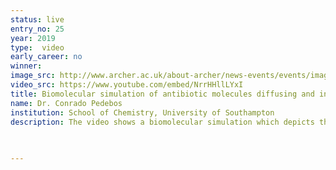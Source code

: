```yaml
---
status: live
entry_no: 25
year: 2019
type:  video
early_career: no 
winner:
image_src: http://www.archer.ac.uk/about-archer/news-events/events/image-comp/gallery-2019/25_Entry_800.jpg
video_src: https://www.youtube.com/embed/NrrHHllLYxI
title: Biomolecular simulation of antibiotic molecules diffusing and interacting with a bacterial cell envelope.
name: Dr. Conrado Pedebos
institution: School of Chemistry, University of Southampton
description: The video shows a biomolecular simulation which depicts the binding of several antibiotic molecules to a bacterial cell wall and to the large proteins contained in this cell region. The aim of this research project is to understand how the molecules attach and diffuse inside the bacterial cell, trying to bring new insights that could aid the development of better drugs. ARCHER's large computational power allowed us to perform biomolecular simulations of such a complex and huge molecular system.
 

  
---
```

